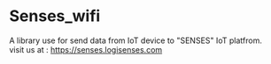 # Senses_wifi
A library use for send data from IoT device to "SENSES" IoT platfrom.<br>
visit us at : https://senses.logisenses.com
